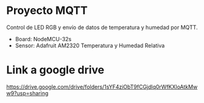 # Proyecto MQTT

Control de LED RGB y envío de datos de temperatura y humedad por MQTT.
* Board: NodeMCU-32s
* Sensor: Adafruit AM2320 Temperatura y Humedad Relativa


# Link a google drive
https://drive.google.com/drive/folders/1sYF4ziObT9fCGjdlq0rWfKXloAtkMww9?usp=sharing
